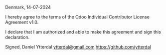 Denmark, 14-07-2024

I hereby agree to the terms of the Odoo Individual Contributor License
Agreement v1.0.

I declare that I am authorized and able to make this agreement and sign this
declaration.

Signed,
Daniel Ytterdal ytterdal@gmail.com https://github.com/ytterdal
